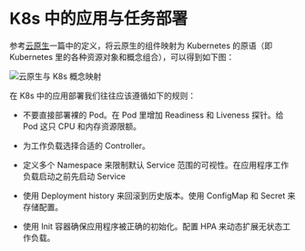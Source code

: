 # K8s 中的应用与任务部署

参考[云原生](https://ng-tech.icu/books/Backend-Series/#/?q=云原生)一篇中的定义，将云原生的组件映射为 Kubernetes 的原语（即 Kubernetes 里的各种资源对象和概念组合），可以得到如下图：

![云原生与 K8s 概念映射](https://i.postimg.cc/0NxdMnYn/image.png)

在 K8s 中的应用部署我们往往应该遵循如下的规则：

- 不要直接部署裸的 Pod。在 Pod 里增加 Readiness 和 Liveness 探针。给 Pod 这只 CPU 和内存资源限额。

- 为工作负载选择合适的 Controller。

- 定义多个 Namespace 来限制默认 Service 范围的可视性。在应用程序工作负载启动之前先启动 Service

- 使用 Deployment history 来回滚到历史版本。使用 ConfigMap 和 Secret 来存储配置。

- 使用 Init 容器确保应用程序被正确的初始化。配置 HPA 来动态扩展无状态工作负载。
